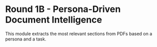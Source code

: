 # Round 1B - Persona-Driven Document Intelligence

This module extracts the most relevant sections from PDFs based on a persona and a task.